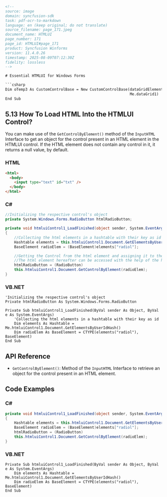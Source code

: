 ```html
<!-- 
source: image
domain: syncfusion-sdk
task: pdf-ocr-to-markdown
language: en (keep original; do not translate)
source_filename: page_171.jpeg
document_name: HTMLUI
page_number: 171
page_id: HTMLUI#page_171
product: Syncfusion Winforms
version: 11.4.0.26
timestamp: 2025-08-09T07:12:30Z
fidelity: lossless
-->

# Essential HTMLUI for Windows Forms

```csharp
Dim oTemp3 As CustomControlBase = New CustomControlBase(dataGridElement1, 
                                                        Me.dataGrid1) 
End Sub 
```

## 5.13 How To Load HTML Into the HTMLUI Control?

You can make use of the `GetControlByElement()` method of the `InputHTML` Interface to get an object for the control present in an HTML element in the HTMLUI control. If the HTML element does not contain any control in it, it returns a null value, by default.

### HTML

```html
<html>
  <body>
    <input type="text" id="txt" />
  </body>
</html>
```

### C#

```csharp
//Initializing the respective control's object
private System.Windows.Forms.RadioButton htmlRadioButton;

private void htmluiControl1_LoadFinished(object sender, System.EventArgs e)
{
    //Collecting the html elements in a hashtable with their key as id
    Hashtable elements = this.htmluiControl1.Document.GetElementsByUserIdHash();
    BaseElement radioElem = (BaseElement)elements["radiol"];

    //Getting the Control from the html element and assigning it to the required object
    //The html element hereafter can be accessed with the help of the htmlRadioButton object
    htmlRadioButton = (RadioButton)
    this.htmluiControl1.Document.GetControlByElement(radioElem);
}
```

### VB.NET

```vb.net
'Initializing the respective control's object
Private htmlRadioButton As System.Windows.Forms.RadioButton

Private Sub htmluiControl1_LoadFinished(ByVal sender As Object, ByVal e As System.EventArgs)
    'Collecting the html elements in a hashtable with their key as id
    Dim elements As Hashtable = Me.htmluiControl1.Document.GetElementsByUserIdHash()
    Dim radioElem As BaseElement = CTYPE(elements("radiol"), BaseElement)
End Sub
```

## API Reference

- `GetControlByElement()`: Method of the `InputHTML` Interface to retrieve an object for the control present in an HTML element.

## Code Examples

### C#

```csharp
private void htmluiControl1_LoadFinished(object sender, System.EventArgs e)
{
    Hashtable elements = this.htmluiControl1.Document.GetElementsByUserIdHash();
    BaseElement radioElem = (BaseElement)elements["radiol"];
    htmlRadioButton = (RadioButton)
    this.htmluiControl1.Document.GetControlByElement(radioElem);
}
```

### VB.NET

```vb.net
Private Sub htmluiControl1_LoadFinished(ByVal sender As Object, ByVal e As System.EventArgs)
    Dim elements As Hashtable = Me.htmluiControl1.Document.GetElementsByUserIdHash()
    Dim radioElem As BaseElement = CTYPE(elements("radiol"), BaseElement)
End Sub
```

<!-- tags: [WinForms, HTMLUI, Control, InputHTML, Interface] keywords: [HTMLUI, ControlByElement, InputHTML, GetElementsByUserIdHash, RadioButton, hashtable, object retrieval, Visual Basic.NET, C#] -->
```